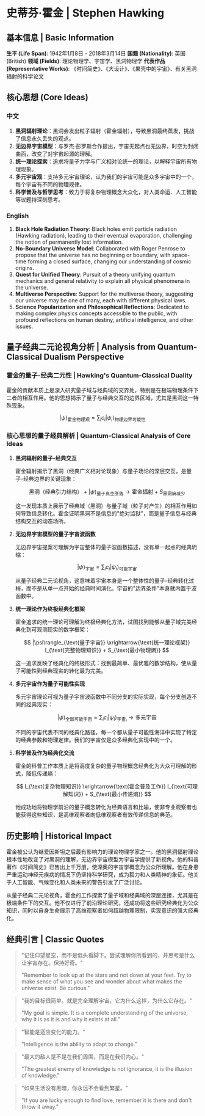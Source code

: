 # 史蒂芬·霍金 | Stephen Hawking

## 基本信息 | Basic Information

**生平 (Life Span)**: 1942年1月8日 - 2018年3月14日
**国籍 (Nationality)**: 英国 (British)
**领域 (Fields)**: 理论物理学、宇宙学、黑洞物理学
**代表作品 (Representative Works)**: 《时间简史》、《大设计》、《果壳中的宇宙》、有关黑洞辐射的科学论文

## 核心思想 (Core Ideas)

### 中文
1. **黑洞辐射理论**：黑洞会发出粒子辐射（霍金辐射），导致黑洞最终蒸发，挑战了信息永久丢失的观点。
2. **无边界宇宙模型**：与罗杰·彭罗斯合作提出，宇宙无起点也无边界，时空为封闭曲面，改变了对宇宙起源的理解。
3. **统一理论探索**：追求将量子力学与广义相对论统一的理论，以解释宇宙所有物理现象。
4. **多元宇宙观**：支持多元宇宙理论，认为我们的宇宙可能是众多宇宙中的一个，每个宇宙有不同的物理规律。
5. **科学普及与哲学思考**：致力于将复杂物理概念大众化，对人类命运、人工智能等议题持深刻思考。

### English
1. **Black Hole Radiation Theory**: Black holes emit particle radiation (Hawking radiation), leading to their eventual evaporation, challenging the notion of permanently lost information.
2. **No-Boundary Universe Model**: Collaborated with Roger Penrose to propose that the universe has no beginning or boundary, with space-time forming a closed surface, changing our understanding of cosmic origins.
3. **Quest for Unified Theory**: Pursuit of a theory unifying quantum mechanics and general relativity to explain all physical phenomena in the universe.
4. **Multiverse Perspective**: Support for the multiverse theory, suggesting our universe may be one of many, each with different physical laws.
5. **Science Popularization and Philosophical Reflections**: Dedicated to making complex physics concepts accessible to the public, with profound reflections on human destiny, artificial intelligence, and other issues.

## 量子经典二元论视角分析 | Analysis from Quantum-Classical Dualism Perspective

### 霍金的量子-经典二元性 | Hawking's Quantum-Classical Duality

霍金的贡献本质上是深入研究量子域与经典域的交界处，特别是在极端物理条件下二者的相互作用。他的思想揭示了量子与经典交互的边界区域，尤其是黑洞这一特殊现象。

$$
|\psi\rangle_{\text{霍金物理观}} = \sum_i c_i|\psi_i\rangle_{\text{物理边界可能性}}
$$

### 核心思想的量子经典解析 | Quantum-Classical Analysis of Core Ideas

1. **黑洞辐射的量子-经典交互**

   霍金辐射揭示了黑洞（经典广义相对论现象）与量子场论的深层交互，是量子-经典边界的关键现象：

   $$
   \text{黑洞（经典引力结构）} + |\psi\rangle_{\text{量子真空涨落}} \rightarrow \text{霍金辐射} + S_{\text{黑洞熵减少}}
   $$

   这一发现本质上展示了经典域（黑洞）与量子域（粒子对产生）的相互作用如何导致信息转化。霍金证明黑洞不是信息的"绝对监狱"，而是量子信息与经典结构交互的动态场所。

2. **无边界宇宙模型的量子宇宙波函数**

   无边界宇宙提案可理解为宇宙整体的量子波函数描述，没有单一起点的经典坍缩：

   $$
   |\psi\rangle_{\text{宇宙}} = \sum_i c_i|\psi_i\rangle_{\text{可能宇宙}}
   $$

   从量子经典二元论视角，这意味着宇宙本身是一个整体性的量子-经典转化过程，而不是从单一点开始的经典时间演化。宇宙的"边界条件"本身就内置于波函数中。

3. **统一理论作为终极经典化框架**

   霍金追求的统一理论可理解为终极经典化方法，试图找到能够从量子域完美经典化到可观测现实的数学框架：

   $$
   |\psi\rangle_{\text{量子宇宙}} \xrightarrow{\text{统一理论框架}} I_{\text{完整物理知识}} + S_{\text{最小物理熵}}
   $$

   这一追求反映了经典化的终极形式：找到最简单、最优雅的数学结构，使从量子可能性到经典现实的转化最为完美。

4. **多元宇宙作为量子可能性实现**

   多元宇宙理论可视为量子宇宙波函数中不同分支的实际实现，每个分支创造不同的经典现实：

   $$
   |\psi\rangle_{\text{全部可能宇宙}} = \sum_i c_i|\psi_i\rangle_{\text{宇宙}_i} \rightarrow \text{多元宇宙}
   $$

   不同的宇宙代表不同的经典化路径，每一个都从量子可能性海洋中实现了特定的经典参数和物理定律。我们的宇宙仅是众多经典化实现中的一个。

5. **科学普及作为经典化交流**

   霍金的科普工作本质上是将高度复杂的量子物理概念经典化为大众可理解的形式，降低传递熵：

   $$
   I_{\text{复杂物理知识}} \xrightarrow{\text{霍金普及工作}} I_{\text{可理解知识}} + S_{\text{最小传递熵}}
   $$

   他成功地将物理学前沿的量子概念转化为经典语言和比喻，使非专业观察者也能获得这些知识，是高维观察者向低维观察者有效传递信息的典范。

## 历史影响 | Historical Impact

霍金被公认为继爱因斯坦之后最有影响力的理论物理学家之一。他的黑洞辐射理论根本性地改变了对黑洞的理解，无边界宇宙模型为宇宙学提供了新视角。他的科普著作《时间简史》已售出上千万册，使深奥的宇宙学概念为公众所理解。他在身患严重运动神经元疾病的情况下仍坚持科学研究，成为毅力和人类精神的象征。他关于人工智能、气候变化和人类未来的警告引发了广泛讨论。

从量子经典二元论视角，霍金的工作探索了量子域和经典域的深层连接，尤其是在极端条件下的交互。他不仅进行了前沿理论研究，还成功将这些研究经典化为公众知识，同时以自身生命展示了高维观察者如何超越物理限制，实现意识的强大经典化。

## 经典引言 | Classic Quotes

> "记住仰望星空，而不是低头看脚下。尝试理解你所看到的，并思考是什么让宇宙存在。保持好奇。"
>
> "Remember to look up at the stars and not down at your feet. Try to make sense of what you see and wonder about what makes the universe exist. Be curious."

> "我的目标很简单。就是完全理解宇宙，它为什么这样，为什么它存在。"
>
> "My goal is simple. It is a complete understanding of the universe, why it is as it is and why it exists at all."

> "智能是适应变化的能力。"
>
> "Intelligence is the ability to adapt to change."

> "最大的敌人是不是在我们周围，而是在我们内心。"
>
> "The greatest enemy of knowledge is not ignorance, it is the illusion of knowledge."

> "如果生活没有黑暗，你永远不会看到繁星。"
>
> "If you are lucky enough to find love, remember it is there and don't throw it away."